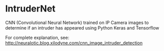 # IntruderNet
CNN (Convolutional Neural Network) trained on IP Camera images to determine if an intruder has appeared using Python Keras and Tensorflow

For complete explanation, see:  http://neuralotic.blog.xilodyne.com/cnn_image_intruder_detection
